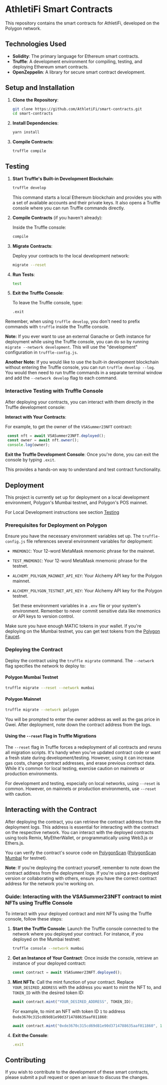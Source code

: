 # AthletiFi Smart Contracts

This repository contains the smart contracts for AthletiFi, developed on the Polygon network.

## Technologies Used

- **Solidity**: The primary language for Ethereum smart contracts.
- **Truffle**: A development environment for compiling, testing, and deploying Ethereum smart contracts.
- **OpenZeppelin**: A library for secure smart contract development.

## Setup and Installation

1. **Clone the Repository**:

   ```zsh
   git clone https://github.com/AthletiFi/smart-contracts.git
   cd smart-contracts
   ```

2. **Install Dependencies**:

   ```zsh
   yarn install
   ```

3. **Compile Contracts**:

   ```zsh
   truffle compile
   ```

## Testing

1. **Start Truffle's Built-in Development Blockchain**:

   ```zsh
   truffle develop
   ```

   This command starts a local Ethereum blockchain and provides you with a set of available accounts and their private keys. It also opens a Truffle console where you can run Truffle commands directly.

2. **Compile Contracts** (if you haven't already):

   Inside the Truffle console:

   ```zsh
   compile
   ```

3. **Migrate Contracts**:

   Deploy your contracts to the local development network:

   ```zsh
   migrate --reset
   ```

4. **Run Tests**:

   ```zsh
   test
   ```

5. **Exit the Truffle Console**:

   To leave the Truffle console, type:

   ```zsh
   .exit
   ```

Remember, when using `truffle develop`, you don't need to prefix commands with `truffle` inside the Truffle console.

**Note:** If you ever want to use an external Ganache or Geth instance for deployment while using the Truffle console, you can do so by running `migrate --network development`. This will use the "development" configuration in `truffle-config.js`.

**Another Note:** If you would like to use the built-in development blockchain without entering the Truffle console, you can run `truffle develop --log`. You would then need to run truffle commands in a separate terminal window and add the `--network develop` flag to each command.

### Interactive Testing with Truffle Console

After deploying your contracts, you can interact with them directly in the Truffle development console:

**Interact with Your Contracts**:

   For example, to get the owner of the `VSASummer23NFT` contract:

  ```javascript
   const nft = await VSASummer23NFT.deployed();
   const owner = await nft.owner();
   console.log(owner);
  ```

**Exit the Truffle Development Console**:
   Once you're done, you can exit the console by typing `.exit`.

This provides a hands-on way to understand and test contract functionality.

## Deployment

This project is currently set up for deployment on a local development environment, Polygon's Mumbai testnet, and Polygon's POS mainnet.

For Local Development instructions see section [Testing](#testing)

### Prerequisites for Deployment on Polygon

Ensure you have the necessary environment variables set up. The `truffle-config.js` file references several environment variables for deployment:

- `MNEMONIC`: Your 12-word MetaMask mnemonic phrase for the mainnet.
- `TEST_MNEMONIC`: Your 12-word MetaMask mnemonic phrase for the testnet.
- `ALCHEMY_POLYGON_MAINNET_API_KEY`: Your Alchemy API key for the Polygon mainnet.
- `ALCHEMY_POLYGON_TESTNET_API_KEY`: Your Alchemy API key for the Polygon testnet.

   Set these environment variables in a `.env` file or your system's environment. Remember to never commit sensitive data like mnemonics or API keys to version control.

Make sure you have enough MATIC tokens in your wallet. If you're deploying on the Mumbai testnet, you can get test tokens from the [Polygon Faucet](https://faucet.polygon.technology).

### Deploying the Contract

Deploy the contract using the `truffle migrate` command. The `--network` flag specifies the network to deploy to:

#### Polygon Mumbai Testnet

   ```zsh
   truffle migrate --reset --network mumbai
   ```

#### Polygon Mainnet

   ```zsh
   truffle migrate --network polygon
   ```

You will be prompted to enter the owner address as well as the gas price in Gwei. After deployment, note down the contract address from the logs.

#### Using the `--reset` Flag in Truffle Migrations

The `--reset` flag in Truffle forces a redeployment of all contracts and reruns all migration scripts. It's handy when you've updated contract code or want a fresh state during development/testing. However, using it can increase gas costs, change contract addresses, and erase previous contract data. While it's common for local testing, exercise caution on mainnets or production environments.

For development and testing, especially on local networks, using `--reset` is common. However, on mainnets or production environments, use `--reset` with caution.

## Interacting with the Contract

After deploying the contract, you can retrieve the contract address from the deployment logs. This address is essential for interacting with the contract on the respective network. You can interact with the deployed contracts using tools Remix, MyEtherWallet, or programmatically using Web3.js or Ethers.js.

You can verify the contract's source code on [PolygonScan](https://polygonscan.com/) ([PolygonScan Mumbai](https://mumbai.polygonscan.com/) for testnet).

**Note**: If you're deploying the contract yourself, remember to note down the contract address from the deployment logs. If you're using a pre-deployed version or collaborating with others, ensure you have the correct contract address for the network you're working on.

### Guide: Interacting with the VSASummer23NFT contract to mint NFTs using Truffle Console

To interact with your deployed contract and mint NFTs using the Truffle console, follow these steps:

1. **Start the Truffle Console**:
   Launch the Truffle console connected to the network where you deployed your contract. For instance, if you deployed on the Mumbai testnet:

   ```zsh
   truffle console --network mumbai
   ```

2. **Get an Instance of Your Contract**:
   Once inside the console, retrieve an instance of your deployed contract:

   ```javascript
   const contract = await VSASummer23NFT.deployed();
   ```

3. **Mint NFTs**:
   Call the mint function of your contract. Replace `YOUR_DESIRED_ADDRESS` with the address you want to mint the NFT to, and `TOKEN_ID` with the desired token ID:

   ```javascript
   await contract.mint("YOUR_DESIRED_ADDRESS", TOKEN_ID);
   ```

   For example, to mint an NFT with token ID `1` to address `0xde3670c315cd69d81e90d3714788635aaf011860`:

   ```javascript
   await contract.mint("0xde3670c315cd69d81e90d3714788635aaf011860", 1);
   ```

4. **Exit the Console**:

   ```javascript
   .exit
   ```

## Contributing

If you wish to contribute to the development of these smart contracts, please submit a pull request or open an issue to discuss the changes.
